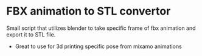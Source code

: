# FBX animation to STL convertor
Small script that utilizes blender to take specific frame of fbx animation and export it to STL file.
- Great to use for 3d printing specific pose from mixamo animations



